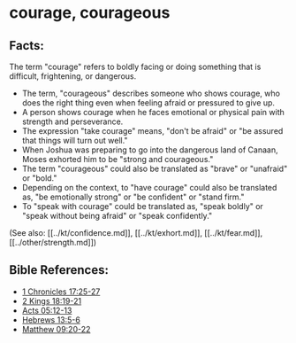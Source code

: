 # courage, courageous  #

## Facts: ##

The term "courage" refers to boldly facing or doing something that is difficult, frightening, or dangerous. 

* The term, "courageous" describes someone who shows courage, who does the right thing even when feeling afraid or pressured to give up.
* A person shows courage when he faces emotional or physical pain with strength and perseverance.
* The expression "take courage" means, "don't be afraid" or "be assured that things will turn out well."
* When Joshua was preparing to go into the dangerous land of Canaan, Moses exhorted him to be "strong and courageous." 
* The term "courageous" could also be translated as "brave" or "unafraid" or "bold."
* Depending on the context, to "have courage" could also be translated as, "be emotionally strong" or "be confident" or "stand firm."
* To "speak with courage" could be translated as, "speak boldly" or "speak without being afraid" or "speak confidently."

(See also: [[../kt/confidence.md]], [[../kt/exhort.md]], [[../kt/fear.md]], [[../other/strength.md]])

## Bible References: ##

* [1 Chronicles 17:25-27](en/tn/1ch/help/17/25)
* [2 Kings 18:19-21](en/tn/2ki/help/18/19)
* [Acts 05:12-13](en/tn/act/help/05/12)
* [Hebrews 13:5-6](en/tn/heb/help/13/05)
* [Matthew 09:20-22](en/tn/mat/help/09/20)